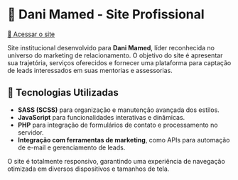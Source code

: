 # 💼 Dani Mamed - Site Profissional

[🔗 Acessar o site](https://www.danimamed.com/)

Site institucional desenvolvido para **Dani Mamed**, líder reconhecida no universo do marketing de relacionamento. O objetivo do site é apresentar sua trajetória, serviços oferecidos e fornecer uma plataforma para captação de leads interessados em suas mentorias e assessorias.

## 🚀 Tecnologias Utilizadas

- **SASS (SCSS)** para organização e manutenção avançada dos estilos.
- **JavaScript** para funcionalidades interativas e dinâmicas.
- **PHP** para integração de formulários de contato e processamento no servidor.
- **Integração com ferramentas de marketing**, como APIs para automação de e-mail e gerenciamento de leads.

O site é totalmente responsivo, garantindo uma experiência de navegação otimizada em diversos dispositivos e tamanhos de tela.

